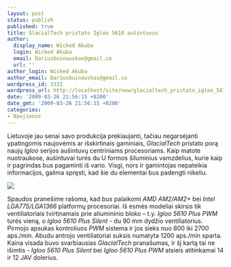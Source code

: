 ```yaml
---
layout: post
status: publish
published: true
title: GlacialTech pristato Igloo 5610 aušintuvus
author:
  display_name: Wicked Akuba
  login: Wicked Akuba
  email: Dariusbuinauskas@gmail.co
  url: ''
author_login: Wicked Akuba
author_email: Dariusbuinauskas@gmail.co
wordpress_id: 3332
wordpress_url: http://localhost/site/new/glacialtech_pristato_igloo_5610_ausintuvus/
date: '2009-03-26 21:56:15 +0200'
date_gmt: '2009-03-26 21:56:15 +0200'
categories:
- Naujienos
---
```

<p>Lietuvoje jau senai savo produkcija prekiaujanti, tačiau negarsėjanti ypatingomis naujovėmis ar išskirtinais gaminiais, <i>GlacialTech </i>pristato porą naujų <i>Igloo </i>serijos aušintuvų centriniams procesoriams. Kaip matote nuotraukose, aušintuvai turės du U formos šiluminius vamzdelius, kurie kaip ir pagrindas bus pagaminti iš vario. Visgi, nors ir gamintojas nepateikia informacijos, galima spręsti, kad šie du elementai bus padengti nikeliu.</p>
<p><img src="http://akuba.technews.lt/igloo_1.jpg" /></p>
<p>Spaudos pranešime rašoma, kad bus palaikomi <i>AMD AM2/AM2+ </i>bei <i>Intel LGA775/LGA1366 </i>platformų procesoriai. Iš esmės modeliai skirsis tik ventiliatoriais tvirtinamais prie aliumininio bloko – t.y. <i>Igloo 5610 Plus PWM </i>turės vieną, o <i>Igloo 5610 Plus Silent </i>- du 90 mm dydžio ventiliatorius. Pirmojo apsukas kontroliuos <i>PWM </i>sistema ir jos sieks nuo 800 iki 2700 aps./min. Abudu antrojo ventiliatoriai suksis numatyta 1200 aps./min sparta. Kaina visada buvo svarbiausias <i>GlacialTech </i>pranašumas, ir šį kartą tai ne išimtis - <i>Igloo 5610 Plus Silent </i>bei <i>Igloo 5610 Plus PWM </i>atsieis atitinkamai 14 ir 12 JAV dolerius.<br /></p>
